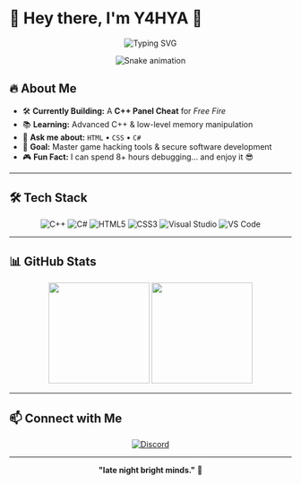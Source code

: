 # 👋 Hey there, I'm **Y4HYA** 🚀

<div align="center">
  
![Typing SVG](https://readme-typing-svg.herokuapp.com?font=Fira+Code&pause=1000&color=36BCF7&center=true&vCenter=true&width=500&lines=C%2B%2B+Developer;Reverse+Engineering+Enthusiast;Cheat+Panel+Creator;Always+Learning+New+Things)

![Snake animation](https://github.com/Y4HYA/Y4HYA/blob/output/github-contribution-grid-snake.svg)

</div>

## 🔥 About Me
- 🛠 **Currently Building:** A **C++ Panel Cheat** for *Free Fire*  
- 📚 **Learning:** Advanced C++ & low-level memory manipulation  
- 💬 **Ask me about:** `HTML` • `CSS` • `C#`  
- 🎯 **Goal:** Master game hacking tools & secure software development  
- 🎮 **Fun Fact:** I can spend 8+ hours debugging... and enjoy it 😎  

---

## 🛠 Tech Stack
<div align="center">

![C++](https://img.shields.io/badge/-C++-00599C?style=for-the-badge&logo=cplusplus&logoColor=white)
![C#](https://img.shields.io/badge/-C%23-239120?style=for-the-badge&logo=csharp&logoColor=white)
![HTML5](https://img.shields.io/badge/-HTML5-E34F26?style=for-the-badge&logo=html5&logoColor=white)
![CSS3](https://img.shields.io/badge/-CSS3-1572B6?style=for-the-badge&logo=css3&logoColor=white)
![Visual Studio](https://img.shields.io/badge/-Visual%20Studio-5C2D91?style=for-the-badge&logo=visualstudio&logoColor=white)
![VS Code](https://img.shields.io/badge/-VS%20Code-007ACC?style=for-the-badge&logo=visualstudiocode&logoColor=white)

</div>

---

## 📊 GitHub Stats
<div align="center">

<img height="180em" src="https://github-readme-stats.vercel.app/api?username=Y4HYA&show_icons=true&theme=tokyonight&count_private=true&hide_border=true" />
<img height="180em" src="https://github-readme-stats.vercel.app/api/top-langs/?username=Y4HYA&layout=compact&theme=tokyonight&hide_border=true" />

</div>

---

## 📫 Connect with Me
<div align="center">

[![Discord](https://img.shields.io/badge/-y2ha-5865F2?style=for-the-badge&logo=discord&logoColor=white)](https://discord.com/users/your_discord_id)

</div>

---

<div align="center">
  
**"late night bright minds."** 🖤

</div>
